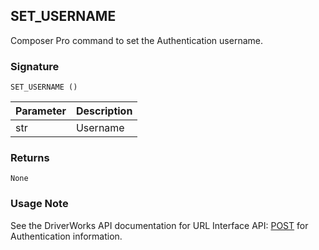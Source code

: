 ## SET\_USERNAME

Composer Pro command to set the Authentication username.


### Signature

`SET_USERNAME ()`


| Parameter | Description |
| --- | --- |
| str | Username |


### Returns

`None`


### Usage Note

See the DriverWorks API documentation for URL Interface API: [POST][1] for Authentication information.

[1]:	https://snap-one.github.io/docs-driverworks-api/#post